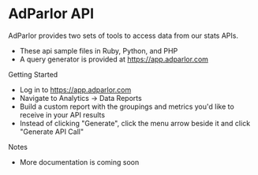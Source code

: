 # AdParlor API

AdParlor provides two sets of tools to access data from our stats APIs.
- These api sample files in Ruby, Python, and PHP
- A query generator is provided at https://app.adparlor.com

Getting Started

  - Log in to https://app.adparlor.com
  - Navigate to Analytics -> Data Reports
  - Build a custom report with the groupings and metrics you'd like to receive in your API results
  - Instead of clicking "Generate", click the menu arrow beside it and click "Generate API Call"

Notes
  - More documentation is coming soon